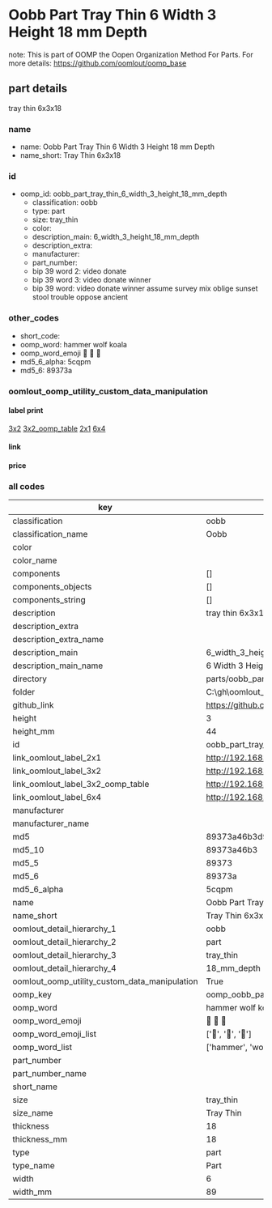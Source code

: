 # Oobb Part Tray Thin 6 Width 3 Height 18 mm Depth  

note: This is part of OOMP the Oopen Organization Method For Parts. For more details: https://github.com/oomlout/oomp_base

##  part details
  



tray thin 6x3x18



### name
* name: Oobb Part Tray Thin 6 Width 3 Height 18 mm Depth
* name_short: Tray Thin 6x3x18 
### id
* oomp_id: oobb_part_tray_thin_6_width_3_height_18_mm_depth
  * classification: oobb
  * type: part
  * size: tray_thin
  * color: 
  * description_main: 6_width_3_height_18_mm_depth
  * description_extra: 
  * manufacturer: 
  * part_number: 
  * bip 39 word 2: video donate
  * bip 39 word 3: video donate winner
  * bip 39 word: video donate winner assume survey mix oblige sunset stool trouble oppose ancient

### other_codes
* short_code: 
* oomp_word: hammer wolf koala
* oomp_word_emoji :hammer: :wolf: :koala:
* md5_6_alpha: 5cqpm
* md5_6: 89373a






### oomlout_oomp_utility_custom_data_manipulation
#### label print
[3x2](http://192.168.1.245:1112/?label=oomp%205cqpm)
[3x2_oomp_table](http://192.168.1.108:1112/?label=oomp%205cqpm)
[2x1](http://192.168.1.242:1112/?label=oomp%205cqpm)
[6x4](http://192.168.1.55:1112/?label=oomp%205cqpm)    

#### link

                              

#### price







### all codes 
| key | value |  
| --- | --- |  
| classification | oobb |  
| classification_name | Oobb |  
| color |  |  
| color_name |  |  
| components | [] |  
| components_objects | [] |  
| components_string | [] |  
| description | tray thin 6x3x18 |  
| description_extra |  |  
| description_extra_name |  |  
| description_main | 6_width_3_height_18_mm_depth |  
| description_main_name | 6 Width 3 Height 18 mm Depth |  
| directory | parts/oobb_part_tray_thin_6_width_3_height_18_mm_depth |  
| folder | C:\gh\oomlout_oobb_version_4_generated_parts\things\oobb_part_tray_thin_6_width_3_height_18_mm_depth |  
| github_link | https://github.com/oomlout/oomlout_oomp_part_src/tree/main/parts/oobb_part_tray_thin_6_width_3_height_18_mm_depth |  
| height | 3 |  
| height_mm | 44 |  
| id | oobb_part_tray_thin_6_width_3_height_18_mm_depth |  
| link_oomlout_label_2x1 | http://192.168.1.242:1112/?label=oomp%205cqpm |  
| link_oomlout_label_3x2 | http://192.168.1.245:1112/?label=oomp%205cqpm |  
| link_oomlout_label_3x2_oomp_table | http://192.168.1.108:1112/?label=oomp%205cqpm |  
| link_oomlout_label_6x4 | http://192.168.1.55:1112/?label=oomp%205cqpm |  
| manufacturer |  |  
| manufacturer_name |  |  
| md5 | 89373a46b3d99306386d50dff7d0479e |  
| md5_10 | 89373a46b3 |  
| md5_5 | 89373 |  
| md5_6 | 89373a |  
| md5_6_alpha | 5cqpm |  
| name | Oobb Part Tray Thin 6 Width 3 Height 18 mm Depth |  
| name_short | Tray Thin 6x3x18  |  
| oomlout_detail_hierarchy_1 | oobb |  
| oomlout_detail_hierarchy_2 | part |  
| oomlout_detail_hierarchy_3 | tray_thin |  
| oomlout_detail_hierarchy_4 | 18_mm_depth |  
| oomlout_oomp_utility_custom_data_manipulation | True |  
| oomp_key | oomp_oobb_part_tray_thin_6_width_3_height_18_mm_depth |  
| oomp_word | hammer wolf koala |  
| oomp_word_emoji | :hammer: :wolf: :koala: |  
| oomp_word_emoji_list | [':hammer:', ':wolf:', ':koala:'] |  
| oomp_word_list | ['hammer', 'wolf', 'koala'] |  
| part_number |  |  
| part_number_name |  |  
| short_name |  |  
| size | tray_thin |  
| size_name | Tray Thin |  
| thickness | 18 |  
| thickness_mm | 18 |  
| type | part |  
| type_name | Part |  
| width | 6 |  
| width_mm | 89 |  
